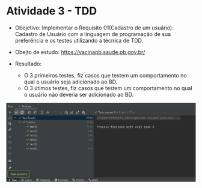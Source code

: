 # Atividade 3 - TDD

* Obejetivo: Implementar o Requisito 01(Cadastro de um usuário): Cadastro de Usuário com a linguagem de programação de sua preferência e os testes utilizando a técnica de TDD.
* Obejto de estudo: https://vacinapb.saude.pb.gov.br/

* Resultado:

  - O 3 primeiros testes, fiz casos que testem um comportamento no qual o usuário seja adicionado ao BD.
  - O 3 útimos testes, fiz casos que testem um comportamento no qual o usuário não deveria ser adicionado ao BD.

![alt text](https://raw.githubusercontent.com/Moabebarbosaa/TesteSoftware/main/Atividade_3_TDD/Image/teste.PNG)
